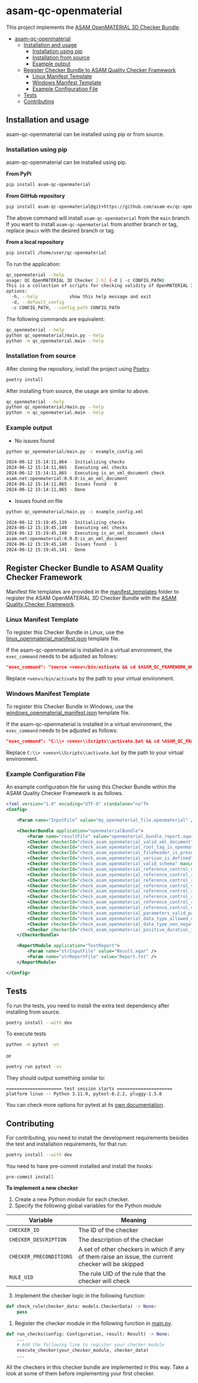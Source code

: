 # asam-qc-openmaterial

This project implements the [ASAM OpenMATERIAL 3D Checker Bundle](checker_bundle_doc.md).

- [asam-qc-openmaterial](#asam-qc-openmaterial)
  - [Installation and usage](#installation-and-usage)
    - [Installation using pip](#installation-using-pip)
    - [Installation from source](#installation-from-source)
    - [Example output](#example-output)
  - [Register Checker Bundle to ASAM Quality Checker Framework](#register-checker-bundle-to-asam-quality-checker-framework)
    - [Linux Manifest Template](#linux-manifest-template)
    - [Windows Manifest Template](#windows-manifest-template)
    - [Example Configuration File](#example-configuration-file)
  - [Tests](#tests)
  - [Contributing](#contributing)


## Installation and usage

asam-qc-openmaterial can be installed using pip or from source.

### Installation using pip

asam-qc-openmaterial can be installed using pip.

**From PyPi**

```bash
pip install asam-qc-openmaterial
```

**From GitHub repository**

```bash
pip install asam-qc-openmaterial@git+https://github.com/asam-ev/qc-openmaterial@main
```

The above command will install `asam-qc-openmaterial` from the `main` branch. If you want to install `asam-qc-openmaterial` from another branch or tag, replace `@main` with the desired branch or tag.

**From a local repository**

```bash
pip install /home/user/qc-openmaterial
```

To run the application:

```bash
qc_openmaterial --help
usage: QC OpenMATERIAL 3D Checker [-h] (-d | -c CONFIG_PATH)
This is a collection of scripts for checking validity of OpenMATERIAL 3D (.xoma, .xomm, .xomp, .xompt) files.
options:
  -h, --help            show this help message and exit
  -d, --default_config
  -c CONFIG_PATH, --config_path CONFIG_PATH
```

The following commands are equivalent:

```bash
qc_openmaterial --help
python qc_openmaterial/main.py --help
python -m qc_openmaterial.main --help
```

### Installation from source

After cloning the repository, install the project using [Poetry](https://python-poetry.org/).

```bash
poetry install
```

After installing from source, the usage are similar to above.

```bash
qc_openmaterial --help
python qc_openmaterial/main.py --help
python -m qc_openmaterial.main --help
```

### Example output

- No issues found

```bash
python qc_openmaterial/main.py -c example_config.xml

2024-06-12 15:14:11,864 - Initializing checks
2024-06-12 15:14:11,865 - Executing xml checks
2024-06-12 15:14:11,865 - Executing is_an_xml_document check
asam.net:openmaterial:0.9.0:is_an_xml_document
2024-06-12 15:14:11,865 - Issues found - 0
2024-06-12 15:14:11,865 - Done
```

- Issues found on file

```bash
python qc_openmaterial/main.py -c example_config.xml

2024-06-12 15:19:45,139 - Initializing checks
2024-06-12 15:19:45,140 - Executing xml checks
2024-06-12 15:19:45,140 - Executing is_an_xml_document check
asam.net:openmaterial:0.9.0:is_an_xml_document
2024-06-12 15:19:45,140 - Issues found - 1
2024-06-12 15:19:45,141 - Done

```

## Register Checker Bundle to ASAM Quality Checker Framework

Manifest file templates are provided in the [manifest_templates](manifest_templates/) folder to register the ASAM OpenMATERIAL 3D Checker Bundle with the [ASAM Quality Checker Framework](https://github.com/asam-ev/qc-framework/tree/main).

### Linux Manifest Template

To register this Checker Bundle in Linux, use the [linux_openmaterial_manifest.json](manifest_templates/linux_openmaterial_manifest.json) template file.

If the asam-qc-openmaterial is installed in a virtual environment, the `exec_command` needs to be adjusted as follows:

```json
"exec_command": "source <venv>/bin/activate && cd $ASAM_QC_FRAMEWORK_WORKING_DIR && qc_openmaterial -c $ASAM_QC_FRAMEWORK_CONFIG_FILE"
```

Replace `<venv>/bin/activate` by the path to your virtual environment.

### Windows Manifest Template

To register this Checker Bundle in Windows, use the [windows_openmaterial_manifest.json](manifest_templates/windows_openmaterial_manifest.json) template file.

If the asam-qc-openmaterial is installed in a virtual environment, the `exec_command` needs to be adjusted as follows:

```json
"exec_command": "C:\\> <venv>\\Scripts\\activate.bat && cd %ASAM_QC_FRAMEWORK_WORKING_DIR% && qc_openmaterial -c %ASAM_QC_FRAMEWORK_CONFIG_FILE%"
```

Replace `C:\\> <venv>\\Scripts\\activate.bat` by the path to your virtual environment.

### Example Configuration File

An example configuration file for using this Checker Bundle within the ASAM Quality Checker Framework is as follows.

```xml
<?xml version="1.0" encoding="UTF-8" standalone="no"?>
<Config>

    <Param name="InputFile" value="my_openmaterial_file.openmaterial" />

    <CheckerBundle application="openmaterialBundle">
        <Param name="resultFile" value="openmaterial_bundle_report.xqar" />
        <Checker checkerId="check_asam_openmaterial_valid_xml_document" maxLevel="1" minLevel="3" />
        <Checker checkerId="check_asam_openmaterial_root_tag_is_openmaterial" maxLevel="1" minLevel="3" />
        <Checker checkerId="check_asam_openmaterial_fileheader_is_present" maxLevel="1" minLevel="3" />
        <Checker checkerId="check_asam_openmaterial_version_is_defined" maxLevel="1" minLevel="3" />
        <Checker checkerId="check_asam_openmaterial_valid_schema" maxLevel="1" minLevel="3" />
        <Checker checkerId="check_asam_openmaterial_reference_control_uniquely_resolvable_entity_references" maxLevel="1" minLevel="3" />
        <Checker checkerId="check_asam_openmaterial_reference_control_resolvable_signal_id_in_traffic_signal_state_action" maxLevel="1" minLevel="3" />
        <Checker checkerId="check_asam_openmaterial_reference_control_resolvable_traffic_signal_controller_by_traffic_signal_controller_ref" maxLevel="1" minLevel="3" />
        <Checker checkerId="check_asam_openmaterial_reference_control_valid_actor_reference_in_private_actions" maxLevel="1" minLevel="3" />
        <Checker checkerId="check_asam_openmaterial_reference_control_resolvable_entity_references" maxLevel="1" minLevel="3" />
        <Checker checkerId="check_asam_openmaterial_reference_control_resolvable_variable_reference" maxLevel="1" minLevel="3" />
        <Checker checkerId="check_asam_openmaterial_reference_control_resolvable_storyboard_element_reference" maxLevel="1" minLevel="3" />
        <Checker checkerId="check_asam_openmaterial_reference_control_unique_element_names_on_same_level" maxLevel="1" minLevel="3" />
        <Checker checkerId="check_asam_openmaterial_parameters_valid_parameter_declaration_in_catalogs" maxLevel="1" minLevel="3" />
        <Checker checkerId="check_asam_openmaterial_data_type_allowed_operators" maxLevel="1" minLevel="3" />
        <Checker checkerId="check_asam_openmaterial_data_type_non_negative_transition_time_in_light_state_action" maxLevel="1" minLevel="3" />
        <Checker checkerId="check_asam_openmaterial_positive_duration_in_phase" maxLevel="1" minLevel="3" />
    </CheckerBundle>

    <ReportModule application="TextReport">
        <Param name="strInputFile" value="Result.xqar" />
        <Param name="strReportFile" value="Report.txt" />
    </ReportModule>

</Config>
```

## Tests

To run the tests, you need to install the extra test dependency after installing from source.

```bash
poetry install --with dev
```

To execute tests

```bash
python -m pytest -vv
```

or

```bash
poetry run pytest -vv
```

They should output something similar to:

```
===================== test session starts =====================
platform linux -- Python 3.11.9, pytest-8.2.2, pluggy-1.5.0
```

You can check more options for pytest at its [own documentation](https://docs.pytest.org/).

## Contributing

For contributing, you need to install the development requirements besides the
test and installation requirements, for that run:

```bash
poetry install --with dev
```

You need to have pre-commit installed and install the hooks:

```
pre-commit install
```

**To implement a new checker**

1. Create a new Python module for each checker.
2. Specify the following global variables for the Python module

| Variable | Meaning |
| --- | --- |
| `CHECKER_ID` | The ID of the checker |
| `CHECKER_DESCRIPTION` | The description of the checker |
| `CHECKER_PRECONDITIONS` | A set of other checkers in which if any of them raise an issue, the current checker will be skipped |
| `RULE_UID` | The rule UID of the rule that the checker will check |

3. Implement the checker logic in the following function:

```python
def check_rule(checker_data: models.CheckerData) -> None:
    pass
```

1. Register the checker module in the following function in [main.py](qc_openmaterial/main.py).

```python
def run_checks(config: Configuration, result: Result) -> None:
    ...
    # Add the following line to register your checker module
    execute_checker(your_checker_module, checker_data)
    ...
```

All the checkers in this checker bundle are implemented in this way. Take a look at some of them before implementing your first checker.
